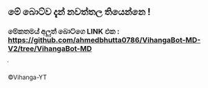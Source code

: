 ## මේ බොට්ව දැන් නවත්තල තියෙන්නෙ !

### මේකතමය් අලුත් බොට්ගෙ LINK එක : https://github.com/ahmedbhutta0786/VihangaBot-MD-V2/tree/VihangaBot-MD










֫






©Vihanga-YT
